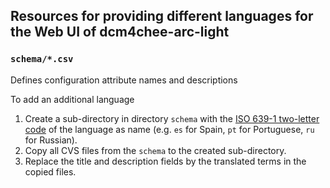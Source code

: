 ## Resources for providing different languages for the Web UI of dcm4chee-arc-light

### `schema/*.csv` 

Defines configuration attribute names and descriptions

To add an additional language
1. Create a sub-directory in directory `schema` with the
[ISO 639-1 two-letter code](https://en.wikipedia.org/wiki/List_of_ISO_639-1_codes) of the language as name
(e.g. `es` for Spain, `pt` for Portuguese, `ru` for Russian).
2. Copy all CVS files from the `schema` to the created sub-directory.
3. Replace the title and description fields by the translated terms in the copied files.
